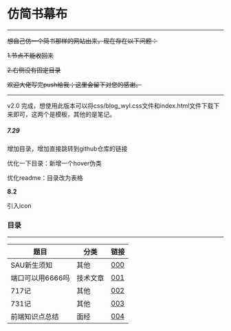 # 仿简书幕布

<hr>

~~想自己仿一个简书那样的网站出来，现在存在以下问题：~~

~~1.节点不能收回来~~

~~2.右侧没有固定目录~~

~~欢迎大佬写完push给我；这里会留下对您的感谢。~~


<hr>

v2.0 完成，想使用此版本可以将css/blog_wyl.css文件和index.html文件下载下来即可，这两个是模板，其他的是笔记。

##### 7.29

增加目录，增加直接跳转到github仓库的链接

优化一下目录：新增一个hover伪类

优化readme：目录改为表格

**8.2**

引入icon

### 目录

<hr>

| 题目             | 分类     | 链接            |
| ---------------- | -------- | --------------- |
| SAU新生须知      | 其他     | [000](000.html) |
| 端口可以用6666吗 | 技术文章 | [001](001.html) |
| 717记            | 其他     | [002](001.html) |
| 731记            | 其他     | [003](003.html) |
| 前端知识点总结   | 面经     | [004](004.html) |

